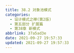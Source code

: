 ```yaml
---
title: 38.2 对象池模式
categories: 
  - 设计模式之禅(第2版)
  - 第五部分 扩展篇
  - 第38章 新模式
abbrlink: 37a5ad3e
date: 2021-09-27 19:57:33
updated: 2021-09-27 19:57:33
---
```

